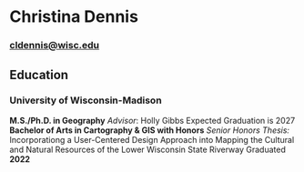 # **Christina Dennis**
### cldennis@wisc.edu

## **Education**
### **University of Wisconsin-Madison**
**M.S./Ph.D. in Geography**
*Advisor*: Holly Gibbs
Expected Graduation is 2027
**Bachelor of Arts in Cartography & GIS with Honors**
*Senior Honors Thesis:* Incorporationg a User-Centered Design Approach into Mapping the Cultural and Natural Resources of the Lower Wisconsin State Riverway
Graduated **2022**
